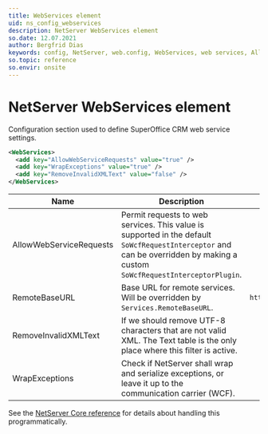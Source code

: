```yaml
---
title: WebServices element
uid: ns_config_webservices
description: NetServer WebServices element
so.date: 12.07.2021
author: Bergfrid Dias
keywords: config, NetServer, web.config, WebServices, web services, AllowWebServiceRequests, RemoteBaseURL, RemoveInvalidXMLText, WrapExceptions
so.topic: reference
so.envir: onsite
---
```


# NetServer WebServices element

Configuration section used to define SuperOffice CRM web service settings.

```XML
<WebServices>
  <add key="AllowWebServiceRequests" value="true" />
  <add key="WrapExceptions" value="true" />
  <add key="RemoveInvalidXMLText" value="false" />
</WebServices>
```

| Name | Description | Default |
|---|---|---|
| AllowWebServiceRequests | Permit requests to web services. This value is supported in the default `SoWcfRequestInterceptor` and can be overridden by making a custom `SoWcfRequestInterceptorPlugin`. | |
| RemoteBaseURL | Base URL for remote services. Will be overridden by `Services.RemoteBaseURL`. | `http://localhost/webs/SuperOffice.Web.Services` |
| RemoveInvalidXMLText | If we should remove UTF-8 characters that are not valid XML. The Text table is the only place where this filter is active. | |
| WrapExceptions | Check if NetServer shall wrap and serialize exceptions, or leave it up to the communication carrier (WCF). | |

See the [NetServer Core reference][1] for details about handling this programmatically.

<!-- Referenced links -->
[1]: <xref:SuperOffice.Configuration.ConfigFile.WebServices>
